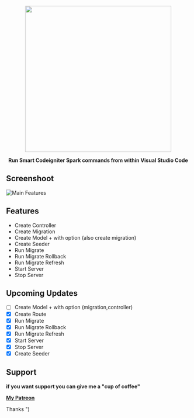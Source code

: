 <p align="center"><img src="https://res.cloudinary.com/aibnuhibban/image/upload/v1588669972/Github/Codeigniter%20Spark/icon_text_civnee.png" width="400">
</p>
<p align="center"><b>Run Smart Codeigniter Spark commands from within Visual Studio Code</b></p>


## Screenshoot
![Main Features](https://res.cloudinary.com/aibnuhibban/image/upload/v1588949956/Github/Codeigniter%20Spark/main_screenshot_qkautp.png)

## Features

 - Create Controller
 - Create Migration
 - Create Model + with option (also create migration)
 - Create Seeder
 - Run Migrate
 - Run Migrate Rollback
 - Run Migrate Refresh
 - Start Server
 - Stop Server

## Upcoming Updates

 - [ ] Create Model + with option (migration,controller)
 - [x] Create Route
 - [x] Run Migrate
 - [x] Run Migrate Rollback
 - [x] Run Migrate Refresh
 - [x] Start Server
 - [x] Stop Server
 - [x] Create Seeder

## Support
**if you want support you can give me a "cup of coffee"**

**[My Patreon](https://www.patreon.com/join/leenuksid)**

Thanks ")

